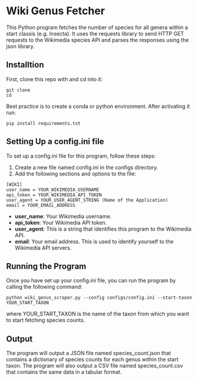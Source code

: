 # Wiki Genus Fetcher
This Python program fetches the number of species for all genera within a start classis (e.g. Insecta). 
It uses the requests library to send HTTP GET requests to  the  Wikimedia species API and parses the responses using the json library.
## Installtion
First, clone this repo with and cd into it:

``` 
git clone
cd     
```
Best practice is to create a conda or python environment.
After activating it run:
```
pip install requirements.txt
```

## Setting Up a config.ini file
To set up a config.ini file for this program, follow these steps:
1. Create a new file named config.ini in the configs directory.
2. Add the following sections  and options  to the file:


```
[WIKI]
user_name = YOUR_WIKIMEDIA_USERNAME
api_token = YOUR_WIKIMEDIA_API_TOKEN
user_agent = YOUR_USER_AGENT_STRING (Name of the Application)
email = YOUR_EMAIL_ADDRESS
```

- **user_name**: Your Wikimedia username.
- **api_token**: Your Wikimedia API token.
- **user_agent**: This is a string that identifies this program to the Wikimedia API.
- **email**: Your email address. This is used to identify yourself to the Wikimedia API servers.

## Running the Program
Once you have set up your config.ini file, you can run the program by calling the following command:
```
python wiki_genus_scraper.py --config configs/config.ini --start-taxon YOUR_START_TAXON
```

where YOUR_START_TAXON is the name of the taxon from which you want to start fetching species counts.

## Output
The program will output a JSON file named species_count.json that contains a dictionary of species counts for each genus within the start taxon. The program will also output a CSV file named species_count.csv that contains the same data in a tabular format.
